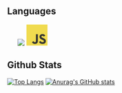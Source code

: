 <h2><b>Languages</b></h2>
<ul>

<img width="50" src="https://camo.githubusercontent.com/a69d0c52ffa72c0c4ca85a5393257f149d46f00aab49a0313d51009417079414/68747470733a2f2f75706c6f61642e77696b696d656469612e6f72672f77696b6970656469612f636f6d6d6f6e732f632f63662f4c75612d4c6f676f2e737667">
<img width="50" src="https://raw.githubusercontent.com/devicons/devicon/master/icons/javascript/javascript-original.svg">
</ul>

<h2><b>Github Stats</b></h2>

[![Top Langs](https://github-readme-stats.vercel.app/api/top-langs/?username=strawbberrys)](https://github.com/anuraghazra/github-readme-stats)
[![Anurag's GitHub stats](https://github-readme-stats.vercel.app/api?username=strawbberrys)](https://github.com/anuraghazra/github-readme-stats)
